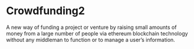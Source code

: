 # Crowdfunding2
A new way of funding a project or venture by raising small amounts of money from a large number of people via ethereum blockchain technology without any middleman to function or to manage a user’s information.

